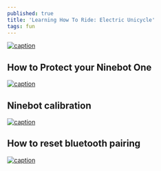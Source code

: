 ```yaml
---
published: true
title: 'Learning How To Ride: Electric Unicycle'
tags: fun
---
```


[![caption](https://img.youtube.com/vi/XZQsEJ88Dj4/0.jpg)](https://www.youtube.com/watch?v=XZQsEJ88Dj4)

## How to Protect your Ninebot One

[![caption](https://img.youtube.com/vi/i-A7xjoYpsM/0.jpg)](https://www.youtube.com/watch?v=i-A7xjoYpsM)

## Ninebot calibration

[![caption](https://img.youtube.com/vi/Xyo3Q4Ersp0/0.jpg)](https://www.youtube.com/watch?v=Xyo3Q4Ersp0)

## How to reset bluetooth pairing

[![caption](https://img.youtube.com/vi/IuUjRn7tq8o/0.jpg)](https://www.youtube.com/watch?v=IuUjRn7tq8o)